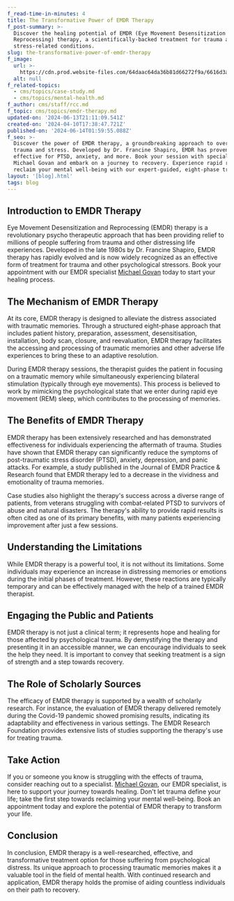 ```yaml
---
f_read-time-in-minutes: 4
title: The Transformative Power of EMDR Therapy
f_post-summary: >-
  Discover the healing potential of EMDR (Eye Movement Desensitization and
  Reprocessing) therapy, a scientifically-backed treatment for trauma and
  stress-related conditions.‍
slug: the-transformative-power-of-emdr-therapy
f_image:
  url: >-
    https://cdn.prod.website-files.com/64daac64da36b81d66272f9a/6616d3ac7e8dababbc3139b5_78dd1a70-47eb-4b76-b71f-ce79b0af2522.jpg
  alt: null
f_related-topics:
  - cms/topics/case-study.md
  - cms/topics/mental-health.md
f_author: cms/staff/rcc.md
f_topic: cms/topics/emdr-therapy.md
updated-on: '2024-06-13T21:11:09.541Z'
created-on: '2024-04-10T17:38:47.721Z'
published-on: '2024-06-14T01:59:55.088Z'
f_seo: >-
  Discover the power of EMDR therapy, a groundbreaking approach to overcoming
  trauma and stress. Developed by Dr. Francine Shapiro, EMDR has proven
  effective for PTSD, anxiety, and more. Book your session with specialist
  Michael Govan and embark on a journey to recovery. Experience rapid relief and
  reclaim your mental well-being with our expert-guided, eight-phase treatment.
layout: '[blog].html'
tags: blog
---
```


**Introduction to EMDR Therapy**
--------------------------------

Eye Movement Desensitization and Reprocessing (EMDR) therapy is a revolutionary psycho therapeutic approach that has been providing relief to millions of people suffering from trauma and other distressing life experiences. Developed in the late 1980s by Dr. Francine Shapiro, EMDR therapy has rapidly evolved and is now widely recognized as an effective form of treatment for trauma and other psychological stressors. Book your appointment with our EMDR specialist [Michael Govan](/staff/michael-govan) today to start your healing process.

**The Mechanism of EMDR Therapy**
---------------------------------

At its core, EMDR therapy is designed to alleviate the distress associated with traumatic memories. Through a structured eight-phase approach that includes patient history, preparation, assessment, desensitisation, installation, body scan, closure, and reevaluation, EMDR therapy facilitates the accessing and processing of traumatic memories and other adverse life experiences to bring these to an adaptive resolution.

During EMDR therapy sessions, the therapist guides the patient in focusing on a traumatic memory while simultaneously experiencing bilateral stimulation (typically through eye movements). This process is believed to work by mimicking the psychological state that we enter during rapid eye movement (REM) sleep, which contributes to the processing of memories.

**The Benefits of EMDR Therapy**
--------------------------------

EMDR therapy has been extensively researched and has demonstrated effectiveness for individuals experiencing the aftermath of trauma. Studies have shown that EMDR therapy can significantly reduce the symptoms of post-traumatic stress disorder (PTSD), anxiety, depression, and panic attacks. For example, a study published in the Journal of EMDR Practice & Research found that EMDR therapy led to a decrease in the vividness and emotionality of trauma memories.

Case studies also highlight the therapy's success across a diverse range of patients, from veterans struggling with combat-related PTSD to survivors of abuse and natural disasters. The therapy's ability to provide rapid results is often cited as one of its primary benefits, with many patients experiencing improvement after just a few sessions.

**Understanding the Limitations**
---------------------------------

While EMDR therapy is a powerful tool, it is not without its limitations. Some individuals may experience an increase in distressing memories or emotions during the initial phases of treatment. However, these reactions are typically temporary and can be effectively managed with the help of a trained EMDR therapist.

**Engaging the Public and Patients**
------------------------------------

EMDR therapy is not just a clinical term; it represents hope and healing for those affected by psychological trauma. By demystifying the therapy and presenting it in an accessible manner, we can encourage individuals to seek the help they need. It is important to convey that seeking treatment is a sign of strength and a step towards recovery.

**The Role of Scholarly Sources**
---------------------------------

The efficacy of EMDR therapy is supported by a wealth of scholarly research. For instance, the evaluation of EMDR therapy delivered remotely during the Covid-19 pandemic showed promising results, indicating its adaptability and effectiveness in various settings. The EMDR Research Foundation provides extensive lists of studies supporting the therapy's use for treating trauma.

**Take Action**
---------------

If you or someone you know is struggling with the effects of trauma, consider reaching out to a specialist. [Michael Govan](/staff/michael-govan), our EMDR specialist, is here to support your journey towards healing. Don't let trauma define your life; take the first step towards reclaiming your mental well-being. Book an appointment today and explore the potential of EMDR therapy to transform your life.

**Conclusion**
--------------

In conclusion, EMDR therapy is a well-researched, effective, and transformative treatment option for those suffering from psychological distress. Its unique approach to processing traumatic memories makes it a valuable tool in the field of mental health. With continued research and application, EMDR therapy holds the promise of aiding countless individuals on their path to recovery.
